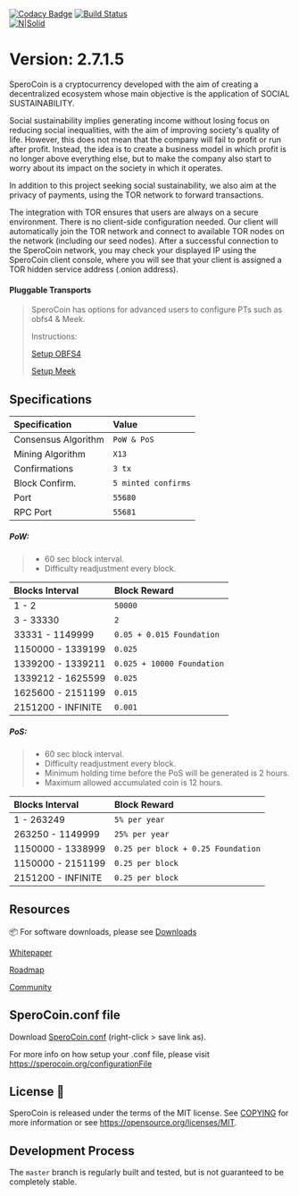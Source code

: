 [![Codacy Badge](https://api.codacy.com/project/badge/Grade/1aa1a2fafa1a41e1bdcba6e453fcba1f)](https://app.codacy.com/app/LightBurdenOfficial/SperoCoin?utm_source=github.com&utm_medium=referral&utm_content=LightBurdenOfficial/SperoCoin&utm_campaign=Badge_Grade_Dashboard)
[![Build Status](https://travis-ci.org/LightBurdenOfficial/SperoCoin.svg?branch=master)](https://travis-ci.org/LightBurdenOfficial/SperoCoin)
<br>
[![N|Solid](https://i.imgur.com/0BOgWZy.png)](https://sperocoin.org/)

Version: 2.7.1.5
=====================================

SperoCoin is a cryptocurrency developed with the aim of creating a decentralized ecosystem whose main objective is the application of SOCIAL SUSTAINABILITY.

Social sustainability implies generating income without losing focus on reducing social inequalities, with the aim of improving society's quality of life.
However, this does not mean that the company will fail to profit or run after profit. Instead, the idea is to create a business model in which profit is no longer above everything else, but to make the company also start to worry about its impact on the society in which it operates.

In addition to this project seeking social sustainability, we also aim at the privacy of payments, using the TOR network to forward transactions.

The integration with TOR ensures that users are always on a secure environment. There is no client-side configuration needed. Our client will automatically join the TOR network and connect to available TOR nodes on the network (including our seed nodes). After a successful connection to the SperoCoin network, you may check your displayed IP using the SperoCoin client console, where you will see that your client is assigned a TOR hidden service address (.onion address).

#### Pluggable Transports

>SperoCoin has options for advanced users to configure PTs such as obfs4 & Meek. 
>
>Instructions:
>
>[Setup OBFS4]( https://github.com/LightBurdenOfficial/SperoCoin/blob/master/doc/setup-obfs4.md )
>
>[Setup Meek]( https://github.com/LightBurdenOfficial/SperoCoin/blob/master/doc/setup-meek.md )


## Specifications

| Specification       | Value               |
| :------------------ | :------------------ |
| Consensus Algorithm | `PoW & PoS`         |
| Mining Algorithm    | `X13`               |
| Confirmations       | `3 tx`              |
| Block Confirm.      | `5 minted confirms` |
| Port                | `55680`             |
| RPC Port            | `55681`             |


##### PoW:

> - 60 sec block interval.
> - Difficulty readjustment every block.


| Blocks Interval    | Block Reward               |
| :----------------- | :------------------------- |
| 1 - 2              | `50000`                    |
| 3 - 33330          | `2`                        |
| 33331 - 1149999    | `0.05 + 0.015 Foundation`  |
| 1150000 - 1339199  | `0.025`                    |
| 1339200 - 1339211  | `0.025 + 10000 Foundation` |
| 1339212 - 1625599  | `0.025`                    |
| 1625600 - 2151199  | `0.015`                    |
| 2151200 - INFINITE | `0.001`                    |


##### PoS:

> - 60 sec block interval.
> - Difficulty readjustment every block.
> - Minimum holding time before the PoS will be generated is 2 hours.
> - Maximum allowed accumulated coin is 12 hours.

| Blocks Interval    | Block Reward                       |
| :----------------- | :--------------------------------- |
| 1 - 263249         | `5% per year`                      |
| 263250 - 1149999   | `25% per year`                     |
| 1150000 - 1338999  | `0.25 per block + 0.25 Foundation` |
| 1150000 - 2151199  | `0.25 per block`                   |
| 2151200 - INFINITE | `0.25 per block`                   |


## Resources

:package: For software downloads, please see [Downloads](https://sperocoin.org/getStarted)

[Whitepaper](https://sperocoin.org/whitepaper/) 

[Roadmap](https://sperocoin.org/roadmap)

[Community](https://sperocoin.org/community)


## SperoCoin.conf file

Download [SperoCoin.conf](https://sperocoin.org/files/SperoCoin.conf.php?action=download) (right-click > save link as).

For more info on how setup your .conf file, please visit https://sperocoin.org/configurationFile


License :bookmark_tabs:
-------

SperoCoin is released under the terms of the MIT license. See [COPYING](COPYING) for more
information or see https://opensource.org/licenses/MIT.



Development Process
-------------------

The `master` branch is regularly built and tested, but is not guaranteed to be completely stable. 

